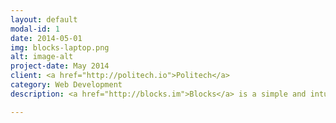 ```yaml
---
layout: default
modal-id: 1
date: 2014-05-01
img: blocks-laptop.png
alt: image-alt
project-date: May 2014
client: <a href="http://politech.io">Politech</a>
category: Web Development
description: <a href="http://blocks.im">Blocks</a> is a simple and intuitive reporting platform used by political campaigns and issue advocacy organizations. Blocks organizes all of your program's data in one place; your data is synchronized dynamically so that you can spend less time connecting your data and more time producing critical insights about your program.

---
```

